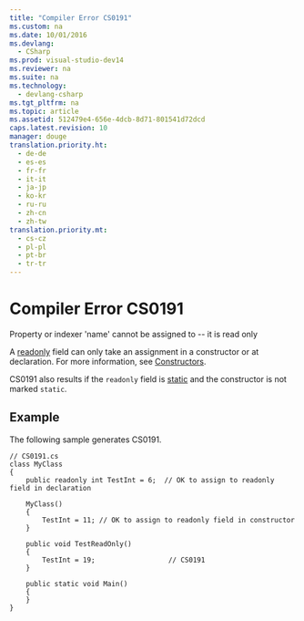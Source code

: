 ```yaml
---
title: "Compiler Error CS0191"
ms.custom: na
ms.date: 10/01/2016
ms.devlang: 
  - CSharp
ms.prod: visual-studio-dev14
ms.reviewer: na
ms.suite: na
ms.technology: 
  - devlang-csharp
ms.tgt_pltfrm: na
ms.topic: article
ms.assetid: 512479e4-656e-4dcb-8d71-801541d72dcd
caps.latest.revision: 10
manager: douge
translation.priority.ht: 
  - de-de
  - es-es
  - fr-fr
  - it-it
  - ja-jp
  - ko-kr
  - ru-ru
  - zh-cn
  - zh-tw
translation.priority.mt: 
  - cs-cz
  - pl-pl
  - pt-br
  - tr-tr
---
```

# Compiler Error CS0191
Property or indexer 'name' cannot be assigned to -- it is read only  
  
 A [readonly](../Topic/readonly%20\(C%23%20Reference\).md) field can only take an assignment in a constructor or at declaration. For more information, see [Constructors](../Topic/Constructors%20\(C%23%20Programming%20Guide\).md).  
  
 CS0191 also results if the `readonly` field is [static](../Topic/static%20\(C%23%20Reference\).md) and the constructor is not marked `static`.  
  
## Example  
 The following sample generates CS0191.  
  
```  
// CS0191.cs  
class MyClass  
{  
    public readonly int TestInt = 6;  // OK to assign to readonly field in declaration  
  
    MyClass()  
    {  
        TestInt = 11; // OK to assign to readonly field in constructor  
    }  
  
    public void TestReadOnly()  
    {  
        TestInt = 19;                  // CS0191  
    }  
  
    public static void Main()  
    {  
    }  
}  
```